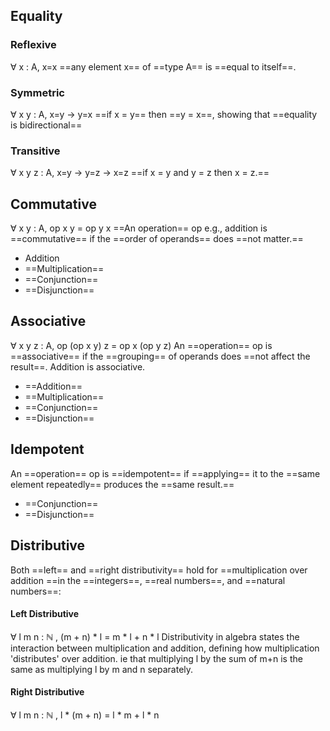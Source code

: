 ## Equality
### Reflexive
∀ x : A, x=x
==any element x== of ==type A== is ==equal to itself==. 
### Symmetric
∀ x y : A, x=y → y=x
==if x = y== then ==y = x==, showing that ==equality is bidirectional==
###  Transitive
∀ x y z : A, x=y → y=z → x=z
==if x = y and y = z then x = z.==
## Commutative
∀ x y : A, op x y = op y x
==An operation== op e.g., addition is ==commutative== if the ==order of operands== does ==not matter.== 
- Addition
- ==Multiplication==
- ==Conjunction==
- ==Disjunction==
## Associative
∀ x y z : A, op (op x y) z = op x (op y z)
An ==operation== op is ==associative== if the ==grouping== of operands does ==not affect the result==. Addition is associative.
- ==Addition==
- ==Multiplication==
- ==Conjunction==
- ==Disjunction==
## Idempotent
An ==operation== op is ==idempotent== if ==applying== it to the ==same element repeatedly== produces the ==same result.== 
- ==Conjunction==
- ==Disjunction==
## Distributive
Both ==left== and ==right distributivity== hold for ==multiplication over addition ==in the ==integers==, ==real numbers==, and ==natural numbers==:
#### Left Distributive
∀ l m n : ℕ , (m + n) * l = m * l + n * l 
Distributivity in algebra states the interaction between multiplication and addition, defining how multiplication 'distributes' over addition. 
ie that multiplying l by the sum of m+n is the same as multiplying l by m and n separately. 

#### Right Distributive
∀ l m n : ℕ , l * (m + n) = l * m + l * n 

